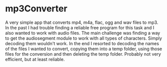 # mp3Converter

A very simple app that converts mp4, m4a, flac, ogg and wav files to mp3.
In the past I had trouble finding a reliable free program for this task and I also wanted to work with audio files.
The main challenge was finding a way to get the audiosegment module to work with all types of characters.
Simply decoding them wouldn't work.
In the end I resorted to decoding the names of the files I wanted to convert, copying them into a temp folder,
using those files for the conversion and then deleting the temp folder.
Probably not very efficient, but at least reliable.
